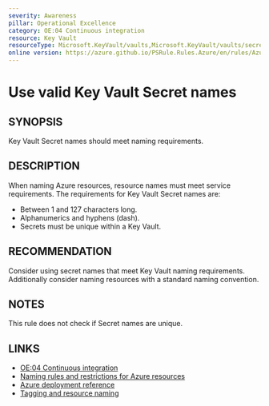 ```yaml
---
severity: Awareness
pillar: Operational Excellence
category: OE:04 Continuous integration
resource: Key Vault
resourceType: Microsoft.KeyVault/vaults,Microsoft.KeyVault/vaults/secrets
online version: https://azure.github.io/PSRule.Rules.Azure/en/rules/Azure.KeyVault.SecretName/
---
```


# Use valid Key Vault Secret names

## SYNOPSIS

Key Vault Secret names should meet naming requirements.

## DESCRIPTION

When naming Azure resources, resource names must meet service requirements.
The requirements for Key Vault Secret names are:

- Between 1 and 127 characters long.
- Alphanumerics and hyphens (dash).
- Secrets must be unique within a Key Vault.

## RECOMMENDATION

Consider using secret names that meet Key Vault naming requirements.
Additionally consider naming resources with a standard naming convention.

## NOTES

This rule does not check if Secret names are unique.

## LINKS

- [OE:04 Continuous integration](https://learn.microsoft.com/azure/well-architected/operational-excellence/release-engineering-continuous-integration)
- [Naming rules and restrictions for Azure resources](https://learn.microsoft.com/azure/azure-resource-manager/management/resource-name-rules#microsoftkeyvault)
- [Azure deployment reference](https://learn.microsoft.com/azure/templates/microsoft.keyvault/vaults/secrets)
- [Tagging and resource naming](https://learn.microsoft.com/azure/architecture/framework/devops/app-design#tagging-and-resource-naming)
